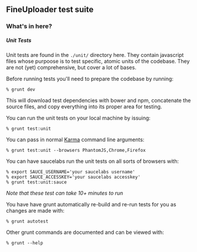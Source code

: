 ## FineUploader test suite

### What's in here?

##### Unit Tests

Unit tests are found in the `./unit/` directory here. They contain javascript files whose purpoose is to test specific, atomic units of the codebase. They are not (yet) comprehensive, but cover a lot of bases.

Before running tests you'll need to prepare the codebase by running:

`% grunt dev`

This will download test dependencies with bower and npm, concatenate the source
files, and copy everything into its proper area for testing.

You can run the unit tests on your local machine by issuing:

`% grunt test:unit`

You can pass in normal [Karma](http://karma-runner.github.io/0.10/index.html)
command line arguments:

`% grunt test:unit --browsers PhantomJS,Chrome,Firefox`

You can have saucelabs run the unit tests on all sorts of browsers with:

```
% export SAUCE_USERNAME='your saucelabs username'
% export SAUCE_ACCESSKEY='your saucelabs accesskey'
% grunt test:unit:sauce
```

_Note that these test can take 10+ minutes to run_

You have have grunt automatically re-build and re-run tests for you as changes are made with:

```
% grunt autotest
```

Other grunt commands are documented and can be viewed with:

```
% grunt --help
```
